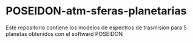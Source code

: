 # POSEIDON-atm-sferas-planetarias
Este repositorio contiene los modelos de espectros de trasmisión para 5 planetas obtenidos con el softward POSEIDON
